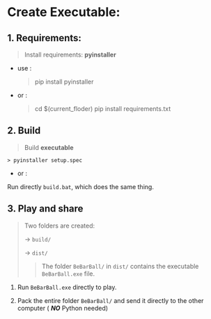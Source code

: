 
# Create Executable:
    
## 1. Requirements:
> Install requirements: **pyinstaller**

- use :
  
    
    > pip install pyinstaller

- or :
  

    > cd $(current_floder)
    > pip install requirements.txt
## 2. Build
> Build **executable**
    
    > pyinstaller setup.spec

- or :

Run directly `build.bat`, which does the same thing.

## 3. Play and share
> Two folders are created:
>           
>  -> `build/`
>
>  -> `dist/` 
> 
> > The folder `BeBarBall/` in `dist/` 
> > contains the executable `BeBarBall.exe` file.

1. Run `BeBarBall.exe` directly to play.

2. Pack the entire folder `BeBarBall/` 
and send it directly to the other computer
( **_NO_** Python needed) 